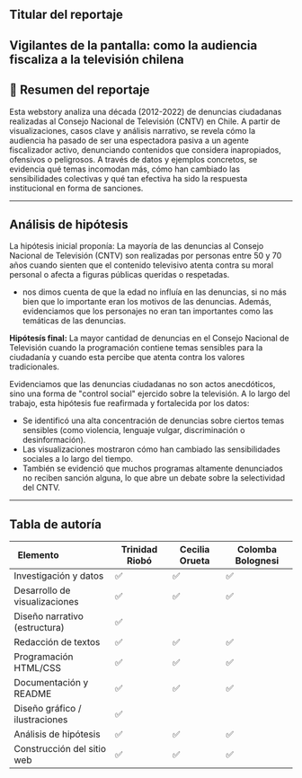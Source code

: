 

## Titular del reportaje
**Vigilantes de la pantalla: como la audiencia fiscaliza a la televisión chilena**
---

## 📝 Resumen del reportaje
Esta webstory analiza una década (2012-2022) de denuncias ciudadanas realizadas al Consejo Nacional de Televisión (CNTV) en Chile. A partir de visualizaciones, casos clave y análisis narrativo, se revela cómo la audiencia ha pasado de ser una espectadora pasiva a un agente fiscalizador activo, denunciando contenidos que considera inapropiados, ofensivos o peligrosos. A través de datos y ejemplos concretos, se evidencia qué temas incomodan más, cómo han cambiado las sensibilidades colectivas y qué tan efectiva ha sido la respuesta institucional en forma de sanciones.

---

##  Análisis de hipótesis
La hipótesis inicial proponía: La mayoría de las denuncias al Consejo Nacional de Televisión (CNTV) son realizadas por personas entre 50 y 70 años cuando sienten que el contenido televisivo atenta contra su moral personal o afecta a figuras públicas queridas o respetadas.
- nos dimos cuenta de que la edad no influía en las denuncias, si no más bien que lo importante eran los motivos de las denuncias. Además, evidenciamos que los personajes no eran tan importantes como las temáticas de las denuncias.

**Hipótesís final:** La mayor cantidad de denuncias en el Consejo Nacional de Televisión cuando la programación contiene temas sensibles para la ciudadanía y cuando esta percibe que atenta contra los valores tradicionales.

Evidenciamos que las denuncias ciudadanas no son actos anecdóticos, sino una forma de "control social" ejercido sobre la televisión. A lo largo del trabajo, esta hipótesis fue reafirmada y fortalecida por los datos:

- Se identificó una alta concentración de denuncias sobre ciertos temas sensibles (como violencia, lenguaje vulgar, discriminación o desinformación).
- Las visualizaciones mostraron cómo han cambiado las sensibilidades sociales a lo largo del tiempo.
- También se evidenció que muchos programas altamente denunciados no reciben sanción alguna, lo que abre un debate sobre la selectividad del CNTV.


---

## Tabla de autoría
| Elemento                                          | Trinidad Riobó | Cecilia Orueta | Colomba Bolognesi |
|-----------------------------------------------|----------------|----------------|--------------------|
| Investigación y datos                         | ✅             | ✅             | ✅                 |
| Desarrollo de visualizaciones                 | ✅             | ✅             | ✅                 |
| Diseño narrativo (estructura)                 | ✅             |                |                    |
| Redacción de textos                           | ✅             | ✅             | ✅                 |
| Programación HTML/CSS                         | ✅             | ✅             | ✅                 |
| Documentación y README                        | ✅              | ✅             | ✅                 |
| Diseño gráfico / ilustraciones                | ✅             |                |                    |
| Análisis de hipótesis                         | ✅             | ✅             | ✅                 |
| Construcción del sitio web                    | ✅             | ✅             | ✅                 |



